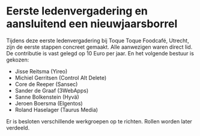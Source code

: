 # Eerste ledenvergadering en aansluitend een nieuwjaarsborrel

Tijdens deze eerste ledenvergadering bij Toque Toque Foodcafé, Utrecht, zijn de eerste stappen concreet gemaakt. Alle aanwezigen waren direct lid. De contributie is vast gelegd op 10 Euro per jaar. En het volgende bestuur is gekozen:

- Jisse Reitsma (Yireo)
- Michiel Gerritsen (Control Alt Delete)
- Core de Reeper (Sansec)
- Sander de Graaf (3WebApps)
- Sanne Bolkenstein (Hyvä)
- Jeroen Boersma (Elgentos)
- Roland Haselager (Taurus Media)

Er is besloten verschillende werkgroepen op te richten. Rollen worden later verdeeld.